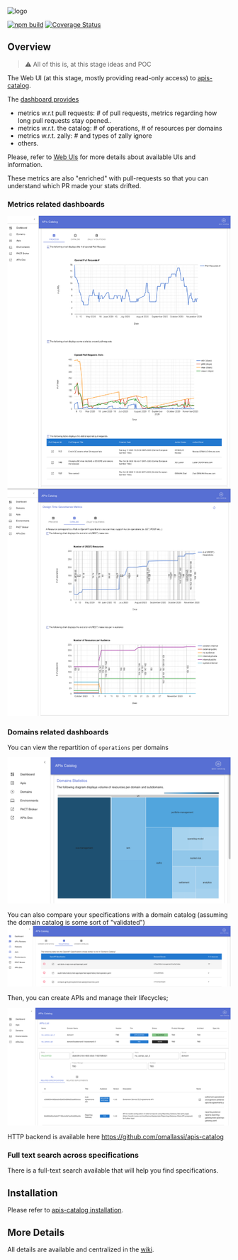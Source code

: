 ![logo](https://raw.githubusercontent.com/wiki/omallassi/apis-catalog/assets/logo.png)

[![npm build](https://github.com/omallassi/apis-catalog-web/actions/workflows/actions.yml/badge.svg)](https://github.com/omallassi/apis-catalog-web/actions/workflows/actions.yml) [![Coverage Status](https://coveralls.io/repos/github/omallassi/apis-catalog-web/badge.svg)](https://coveralls.io/github/omallassi/apis-catalog-web)

## Overview 
> :warning: All of this is, at this stage ideas and POC

The Web UI (at this stage, mostly providing read-only access) to [apis-catalog](https://github.com/omallassi/apis-catalog/). 

The [dashboard provides](https://github.com/omallassi/apis-catalog/wiki/stats-overview)

* metrics w.r.t pull requests: # of pull requests, metrics regarding how long pull requests stay opened..
* metrics w.r.t. the catalog: # of operations, # of resources per domains
* metrics w.r.t. zally: # and types of zally ignore
* others. 

Please, refer to [Web UIs](https://github.com/omallassi/apis-catalog/wiki/Web-UI-Overview) for more details about available UIs and information.

These metrics are also "enriched" with pull-requests so that you can understand which PR made your stats drifted. 

### Metrics related dashboards

![screenshot](img/dashboard.png)
![screenshot](img/dashboard_2.png)

### Domains related dashboards 

You can view the repartition of `operations` per domains

![screenshot](img/screen-treemap.png)

You can also compare your specifications with a domain catalog (assuming the domain catalog is some sort of "validated")
![screenshot](img/screen-domains-violations.png)

Then, you can create APIs and manage their lifecycles; 

![screenshot](img/screen.png)

HTTP backend is available here https://github.com/omallassi/apis-catalog

### Full text search across specifications

There is a full-text search available that will help you find specifications. 

## Installation 

Please refer to [apis-catalog installation](https://github.com/omallassi/apis-catalog/wiki/installation). 


## More Details
All details are available and centralized in the [wiki](https://github.com/omallassi/apis-catalog/wiki).
